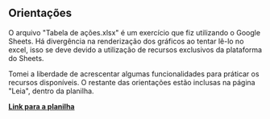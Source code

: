 
## Orientações

O arquivo "Tabela de ações.xlsx" é um exercício que fiz utilizando o Google Sheets. Há divergência na renderização dos gráficos ao tentar lê-lo no excel, isso se deve devido a utilização de recursos exclusivos da plataforma do Sheets.

Tomei a liberdade de acrescentar algumas funcionalidades para práticar os recursos disponíveis. O restante das orientações estão inclusas na página "Leia", dentro da planilha.

**[Link para a planilha](https://docs.google.com/spreadsheets/d/1_l38Yb1EKLPPIw7Hy9Pqie8MZvu3-U0GQQP8T2IglGA/edit?usp=sharing)**
